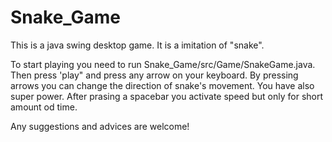 # Snake_Game
This is a java swing desktop game. It is a imitation of "snake".

To start playing you need to run Snake_Game/src/Game/SnakeGame.java. Then press 'play" and press any arrow on your keyboard. By pressing arrows you can change the direction of snake's movement.
You have also super power. After prasing a spacebar you activate speed but only for short amount od time. 

Any suggestions and advices are welcome! 
